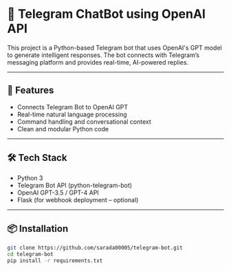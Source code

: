 # 🤖 Telegram ChatBot using OpenAI API

This project is a Python-based Telegram bot that uses OpenAI's GPT model to generate intelligent responses. The bot connects with Telegram’s messaging platform and provides real-time, AI-powered replies.

---

## 🚀 Features
- Connects Telegram Bot to OpenAI GPT
- Real-time natural language processing
- Command handling and conversational context
- Clean and modular Python code

---

## 🛠 Tech Stack
- Python 3
- Telegram Bot API (python-telegram-bot)
- OpenAI GPT-3.5 / GPT-4 API
- Flask (for webhook deployment – optional)

---

## 📦 Installation

```bash
git clone https://github.com/sarada00005/telegram-bot.git
cd telegram-bot
pip install -r requirements.txt
